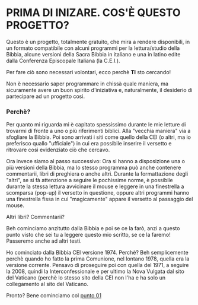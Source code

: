 # PRIMA DI INIZARE. COS'È QUESTO PROGETTO?

Questo è un progetto, totalmente gratuito, che mira a rendere disponibili, in un formato compatibile con alcuni programmi
per la lettura/studio della Bibbia, alcune versioni della Sacra Bibbia in italiano e una in latino edite dalla Conferenza Episcopale Italiana (la C.E.I.).

Per fare ciò sono necessari volontari, ecco perchè **TI** sto cercando!

Non è necessario saper programmare in chissà quale maniera, ma sicuramente avere un buon spirito d'iniziativa e, naturalmente,
il desiderio di partecipare ad un progetto così.

### Perchè? ###

Per quanto mi riguarda mi è capitato spessissimo durante le mie letture di trovarmi di fronte a uno o più riferimenti biblici.
Alla "vecchia maniera" via a sfogliare la Bibbia.
Poi sono arrivati i siti come quello della CEI (o altri, ma io preferisco quallo "ufficiale") in cui era possibile inserire il versetto
e ritrovare così evidenziato ciò che cercavo.

Ora invece siamo al passo successivo:
Ora si hanno a disposizione una o più versioni della Bibbia, ma lo stesso programma può anche contenere commentarii, libri di preghiera o anche altri.
Durante la formattazione degli "altri", se si fà attenzione a seguire le pochissime norme, è possibile durante la stessa lettura avvicinare il mouse e
leggere in una finestrella a scomparsa (pop-up) il versetto in questione, oppure altri programmi hanno una finestrella fissa in cui "magicamente" appare
il versetto al passaggio del mouse.

Altri libri? Commentarii?

Beh cominciamo anzitutto dalla Bibbia e poi se ce la farò, anzi a questo punto visto che sei tu a leggere questo mio scritto, se ce la faremo! Passeremo anche
ad altri testi.

Ho cominciato dalla Bibbia CEI versione 1974. Perchè? Beh semplicemente perchè quando ho fatto la prima Comunione, nel lontano 1978, quella era la versione corrente.
Pensavo di proseguire poi con quella del 1971, a seguire la 2008, quindi la Interconfessionale e per ultimo la Nova Vulgata dal sito del Vaticano (perchè
lo stesso sito della CEI non l'ha e ha solo un collegamento al sito del Vaticano.

Pronto? Bene cominciamo col [punto 01](https://github.com/EmanueleTinari/EmanueleTinari/blob/OSIS_ITA_and_LAT_books/01_Comincia_da_qui.md)















